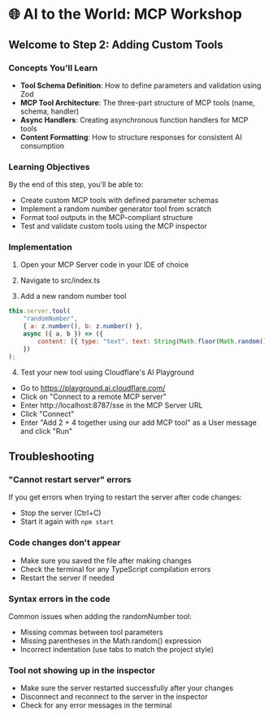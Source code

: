 # 🌐 AI to the World: MCP Workshop

## Welcome to Step 2: Adding Custom Tools

### Concepts You'll Learn
- **Tool Schema Definition**: How to define parameters and validation using Zod
- **MCP Tool Architecture**: The three-part structure of MCP tools (name, schema, handler)
- **Async Handlers**: Creating asynchronous function handlers for MCP tools
- **Content Formatting**: How to structure responses for consistent AI consumption

### Learning Objectives
By the end of this step, you'll be able to:
- Create custom MCP tools with defined parameter schemas
- Implement a random number generator tool from scratch
- Format tool outputs in the MCP-compliant structure
- Test and validate custom tools using the MCP inspector

### Implementation

1) Open your MCP Server code in your IDE of choice

2) Navigate to src/index.ts

3) Add a new random number tool

```javascript
this.server.tool(
    "randomNumber",
    { a: z.number(), b: z.number() },
    async ({ a, b }) => ({
        content: [{ type: "text", text: String(Math.floor(Math.random() * (b - a + 1)) + a) }],
    })
);
```

4) Test your new tool using Cloudflare's AI Playground

- Go to https://playground.ai.cloudflare.com/
- Click on "Connect to a remote MCP server"
- Enter http://localhost:8787/sse in the MCP Server URL
- Click "Connect"
- Enter "Add 2 + 4 together using our add MCP tool" as a User message and click
  "Run"

## Troubleshooting

### "Cannot restart server" errors
If you get errors when trying to restart the server after code changes:
- Stop the server (Ctrl+C)
- Start it again with `npm start`

### Code changes don't appear
- Make sure you saved the file after making changes
- Check the terminal for any TypeScript compilation errors
- Restart the server if needed

### Syntax errors in the code
Common issues when adding the randomNumber tool:
- Missing commas between tool parameters
- Missing parentheses in the Math.random() expression
- Incorrect indentation (use tabs to match the project style)

### Tool not showing up in the inspector
- Make sure the server restarted successfully after your changes
- Disconnect and reconnect to the server in the inspector
- Check for any error messages in the terminal
